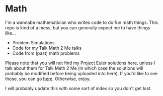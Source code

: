 # Math
I'm a wannabe mathematician who writes code to do fun math things. This repo is kind of a mess, but you can generally expect me to have things like...

- Problem Simulations
- Code for my Talk Math 2 Me talks
- Code from (past) math problems

Please note that you will not find my Project Euler solutions here, unless I talk about them for Talk Math 2 Me (in which case the solutions will probably be modified before being uploaded into here). If you'd like to see those, you can go [here](https://github.com/SomeDatabase/ProjectEuler). Otherwise, enjoy.

I will probably update this with some sort of index so you don't get lost.
